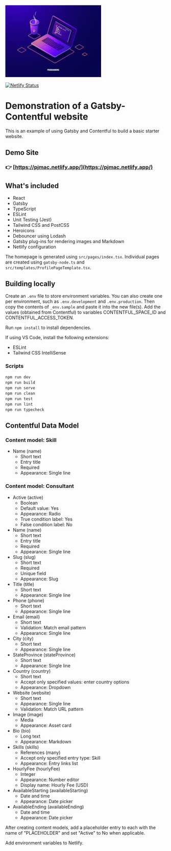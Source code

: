 <img src="static/images/logo.jpg" alt="Logo" width="300" />

[![Netlify Status](https://api.netlify.com/api/v1/badges/cebf06d3-7516-45f1-bd8c-fdd5a3b85377/deploy-status)](https://app.netlify.com/sites/pjmac/deploys)

# Demonstration of a Gatsby-Contentful website

This is an example of using Gatsby and Contentful to build a basic starter website.

## Demo Site

### 👉 [https://pjmac.netlify.app/](https://pjmac.netlify.app/)

## What's included

- React
- Gatsby
- TypeScript
- ESLint
- Unit Testing (Jest)
- Tailwind CSS and PostCSS
- Heroicons
- Debouncer using Lodash
- Gatsby plug-ins for rendering images and Markdown
- Netlify configuration

The homepage is generated using `src/pages/index.tsx`. Individual pages are created using `gatsby-node.ts` and `src/templates/ProfilePageTemplate.tsx`.

## Building locally

Create an `.env` file to store environment variables. You can also create one per environment, such as `.env.development` and  `.env.production`. Then copy the contents of `_env.sample` and paste it into the new file(s). Add the values (obtained from Contentful) to variables CONTENTFUL_SPACE_ID and CONTENTFUL_ACCESS_TOKEN.

Run `npm install` to install dependencies.

If using VS Code, install the following extensions:

- ESLint
- Tailwind CSS IntelliSense

### Scripts

```bash
npm run dev
npm run build
npm run serve
npm run clean
npm run test
npm run lint
npm run typecheck
```

## Contentful Data Model

### Content model: Skill

- Name (name)
  - Short text
  - Entry title
  - Required
  - Appearance: Single line

### Content model: Consultant

- Active (active)
  - Boolean
  - Default value: Yes
  - Appearance: Radio
  - True condition label: Yes
  - False condition label: No
- Name (name)
  - Short text
  - Entry title
  - Required
  - Appearance: Single line
- Slug (slug)
  - Short text
  - Required
  - Unique field
  - Appearance: Slug
- Title (title)
  - Short text
  - Appearance: Single line
- Phone (phone)
  - Short text
  - Appearance: Single line
- Email (email)
  - Short text
  - Validation: Match email pattern
  - Appearance: Single line
- City (city)
  - Short text
  - Appearance: Single line
- StateProvince (stateProvince)
  - Short text
  - Appearance: Single line
- Country (country)
  - Short text
  - Accept only specified values: enter country options
  - Appearance: Dropdown
- Website (website)
  - Short text
  - Appearance: Single line
  - Validation: Match URL pattern
- Image (image)
  - Media
  - Appearance: Asset card
- Bio (bio)
  - Long text
  - Appearance: Markdown
- Skills (skills)
  - References (many)
  - Accept only specified entry type: Skill
  - Appearance: Entry links list
- HourlyFee (hourlyFee)
  - Integer
  - Appearance: Number editor
  - Display name: Hourly Fee (USD)
- AvailableStarting (availableStarting)
  - Date and time
  - Appearance: Date picker
- AvailableEnding (availableEnding)
  - Date and time
  - Appearance: Date picker

After creating content models, add a placeholder entry to each with the name of "PLACEHOLDER" and set "Active" to No when applicable.

Add environment variables to Netlify.